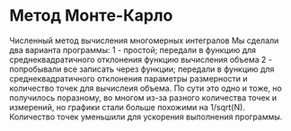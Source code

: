 # Метод Монте-Карло
Численный метод вычисления многомерных интегралов
Мы сделали два варианта программы:
1 - простой; передали в функцию для среднеквадратичного отклонения функцию вычисления объема
2 - попробывали все записать через функции; передали в функцию для среднеквадратичного отклонения параметры размерности и количество точек для вычислеия объема.
По сути это одно и тоже, но получилось поразному, во многом из-за разного количества точек и измерений, но графики стали больше похожими на 1/sqrt(N).
Количество точек уменьшили для ускорения выполнения программы.

